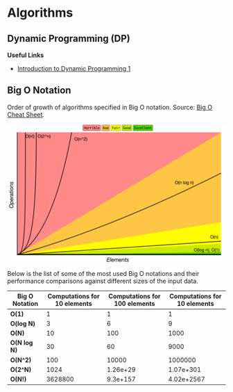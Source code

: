 # Algorithms

## Dynamic Programming (DP)

**Useful Links**

- [Introduction to Dynamic Programming 1](https://www.hackerearth.com/practice/algorithms/dynamic-programming/introduction-to-dynamic-programming-1/tutorial/)

## Big O Notation

Order of growth of algorithms specified in Big O notation. Source: [Big O Cheat Sheet](http://bigocheatsheet.com/).

![Big O graphs](https://github.com/trekhleb/javascript-algorithms/blob/master/assets/big-O-graph.png)

Below is the list of some of the most used Big O notations and their performance comparisons against different sizes of the input data.

| Big O Notation | Computations for 10 elements | Computations for 100 elements | Computations for 10 elements  |
| -------------- | ---------------------------- | ----------------------------- | ----------------------------- |
| **O(1)**       | 1                            | 1                             | 1                             |
| **O(log N)**   | 3                            | 6                             | 9                             |
| **O(N)**       | 10                           | 100                           | 1000                          |
| **O(N log N)** | 30                           | 60                            | 9000                          |
| **O(N^2)**     | 100                          | 10000                         | 1000000                       |
| **O(2^N)**     | 1024                         | 1.26e+29                      | 1.07e+301                     |
| **O(N!)**      | 3628800                      | 9.3e+157                      | 4.02e+2567                    |
